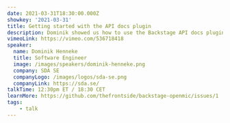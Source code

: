 ```yaml
---
date: 2021-03-31T18:30:00.000Z
showkey: '2021-03-31'
title: Getting started with the API docs plugin
description: Dominik showed us how to use the Backstage API docs plugin to discover APIs and get rendered documentation from OpenAPI, AsyncAPI, and GraphQL schemas.
vimeoLink: https://vimeo.com/536718418
speaker:
  name: Dominik Henneke 
  title: Software Engineer
  image: /images/speakers/dominik-henneke.png
  company: SDA SE
  companyLogo: /images/logos/sda-se.png
  companyLink: https://sda.se/
talkTime: 12:30pm ET / 18:30 CET 
learnMore: https://github.com/thefrontside/backstage-openmic/issues/1
tags:
    - talk
---
```

